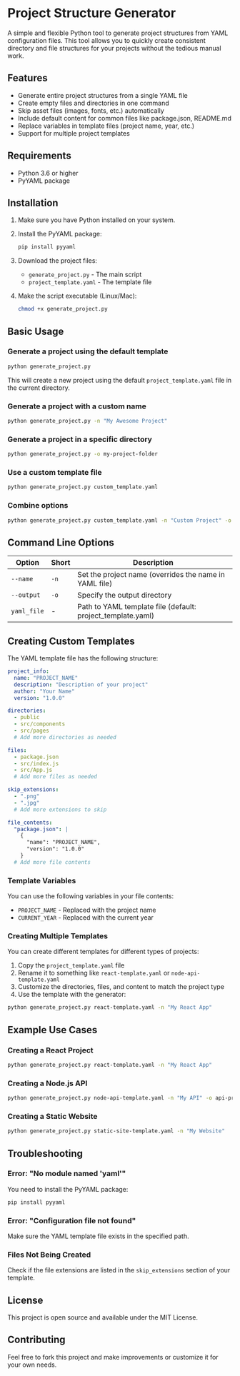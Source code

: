 # Project Structure Generator

A simple and flexible Python tool to generate project structures from YAML configuration files. This tool allows you to quickly create consistent directory and file structures for your projects without the tedious manual work.

## Features

- Generate entire project structures from a single YAML file
- Create empty files and directories in one command
- Skip asset files (images, fonts, etc.) automatically
- Include default content for common files like package.json, README.md
- Replace variables in template files (project name, year, etc.)
- Support for multiple project templates

## Requirements

- Python 3.6 or higher
- PyYAML package

## Installation

1. Make sure you have Python installed on your system.

2. Install the PyYAML package:

   ```bash
   pip install pyyaml
   ```

3. Download the project files:
   - `generate_project.py` - The main script
   - `project_template.yaml` - The template file

4. Make the script executable (Linux/Mac):

   ```bash
   chmod +x generate_project.py
   ```

## Basic Usage

### Generate a project using the default template

```bash
python generate_project.py
```

This will create a new project using the default `project_template.yaml` file in the current directory.

### Generate a project with a custom name

```bash
python generate_project.py -n "My Awesome Project"
```

### Generate a project in a specific directory

```bash
python generate_project.py -o my-project-folder
```

### Use a custom template file

```bash
python generate_project.py custom_template.yaml
```

### Combine options

```bash
python generate_project.py custom_template.yaml -n "Custom Project" -o custom-output
```

## Command Line Options

| Option | Short | Description |
|--------|-------|-------------|
| `--name` | `-n` | Set the project name (overrides the name in YAML file) |
| `--output` | `-o` | Specify the output directory |
| `yaml_file` | - | Path to YAML template file (default: project_template.yaml) |

## Creating Custom Templates

The YAML template file has the following structure:

```yaml
project_info:
  name: "PROJECT_NAME"
  description: "Description of your project"
  author: "Your Name"
  version: "1.0.0"

directories:
  - public
  - src/components
  - src/pages
  # Add more directories as needed

files:
  - package.json
  - src/index.js
  - src/App.js
  # Add more files as needed

skip_extensions:
  - ".png"
  - ".jpg"
  # Add more extensions to skip

file_contents:
  "package.json": |
    {
      "name": "PROJECT_NAME",
      "version": "1.0.0"
    }
  # Add more file contents
```

### Template Variables

You can use the following variables in your file contents:

- `PROJECT_NAME` - Replaced with the project name
- `CURRENT_YEAR` - Replaced with the current year

### Creating Multiple Templates

You can create different templates for different types of projects:

1. Copy the `project_template.yaml` file
2. Rename it to something like `react-template.yaml` or `node-api-template.yaml`
3. Customize the directories, files, and content to match the project type
4. Use the template with the generator:

```bash
python generate_project.py react-template.yaml -n "My React App"
```

## Example Use Cases

### Creating a React Project

```bash
python generate_project.py react-template.yaml -n "My React App"
```

### Creating a Node.js API

```bash
python generate_project.py node-api-template.yaml -n "My API" -o api-project
```

### Creating a Static Website

```bash
python generate_project.py static-site-template.yaml -n "My Website"
```

## Troubleshooting

### Error: "No module named 'yaml'"

You need to install the PyYAML package:

```bash
pip install pyyaml
```

### Error: "Configuration file not found"

Make sure the YAML template file exists in the specified path.

### Files Not Being Created

Check if the file extensions are listed in the `skip_extensions` section of your template.

## License

This project is open source and available under the MIT License.

## Contributing

Feel free to fork this project and make improvements or customize it for your own needs.